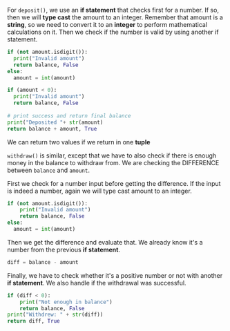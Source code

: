 <!--title={Depositing and Withdrawing}-->

<!--badges={Python:75,Software Engineering:43}-->

<!--concepts={IfStatements.mdx, Casting.mdx, BooleanOperators.mdx, PrintStatements.mdx, Tuples.mdx}-->

For `deposit()`, we use an **if statement** that checks first for a number. If so, then we will **type cast** the amount to an integer. Remember that amount is a **string**, so we need to convert it to an **integer** to perform mathematical calculations on it. Then we check if the number is valid by using another if statement.

```python
if (not amount.isdigit()):
  print("Invalid amount")
  return balance, False
else:
  amount = int(amount)

if (amount < 0):
  print("Invalid amount")
  return balance, False
  
# print success and return final balance
print("Deposited "+ str(amount)
return balance + amount, True
```

We can return two values if we return in one **tuple**

`withdraw()` is similar, except that we have to also check if there is enough money in the balance to withdraw from. We are checking the DIFFERENCE between `balance` and `amount`.

First we check for a number input before getting the difference. If the input is indeed a number, again we will type cast amount to an integer.

```python
if (not amount.isdigit()):
    print("Invalid amount")
    return balance, False
else:	
  amount = int(amount)
```

Then we get the difference and evaluate that. We already know it's a number from the previous **if statement**.

```python
diff = balance - amount
```

Finally, we have to check whether it's a positive number or not with another **if statement**. We also handle if the withdrawal was successful.

```python
if (diff < 0):
    print("Not enough in balance")
    return balance, False
print("Withdrew: " + str(diff))
return diff, True
```

